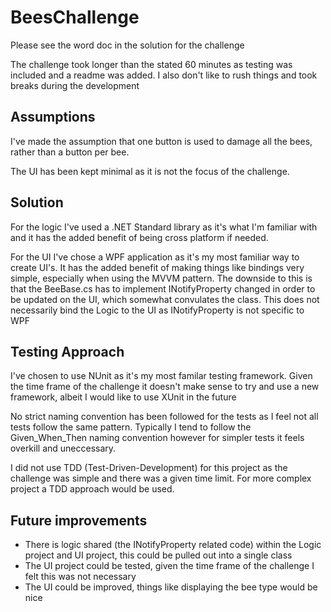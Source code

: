 # BeesChallenge
Please see the word doc in the solution for the challenge

The challenge took longer than the stated 60 minutes as testing was included and a readme was added. I also don't like to rush things and took breaks during the development

## Assumptions
I've made the assumption that one button is used to damage all the bees, rather than a button per bee.

The UI has been kept minimal as it is not the focus of the challenge.

## Solution
For the logic I've used a .NET Standard library as it's what I'm familiar with and it has the added benefit of being cross platform if needed.

For the UI I've chose a WPF application as it's my most familiar way to create UI's. It has the added benefit of making things like bindings very simple, especially when using the MVVM pattern.
The downside to this is that the BeeBase.cs has to implement INotifyProperty changed in order to be updated on the UI, which somewhat convulates the class. This does not necessarily bind the Logic to the UI as INotifyProperty is not specific to WPF 

## Testing Approach 
I've chosen to use NUnit as it's my most familar testing framework. Given the time frame of the challenge it doesn't make sense to try and use a new framework, albeit I would like to use XUnit in the future

No strict naming convention has been followed for the tests as I feel not all tests follow the same pattern. 
Typically I tend to follow the Given_When_Then naming convention however for simpler tests it feels overkill and uneccessary.

I did not use TDD (Test-Driven-Development) for this project as the challenge was simple and there was a given time limit. For more complex project a TDD approach would be used.

## Future improvements
*	There is logic shared (the INotifyProperty related code) within the Logic project and UI project, this could be pulled out into a single class
*   The UI project could be tested, given the time frame of the challenge I felt this was not necessary
*   The UI could be improved, things like displaying the bee type would be nice
